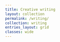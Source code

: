```yaml
---
title: Creative writing
layout: collection
permalink: /writing/
collection: writing
entries_layout: grid
classes: wide
---
```

